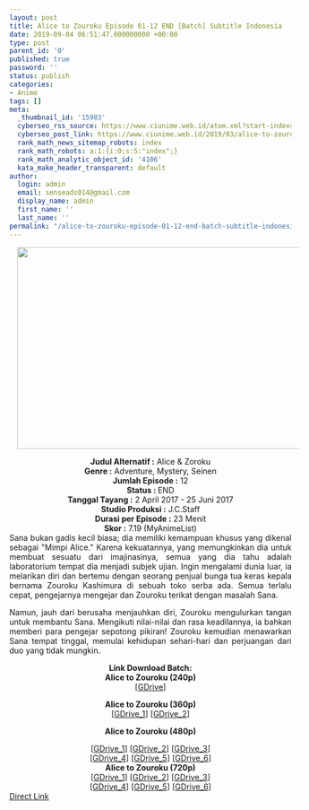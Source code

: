 ```yaml
---
layout: post
title: Alice to Zouroku Episode 01-12 END [Batch] Subtitle Indonesia
date: 2019-09-04 06:51:47.000000000 +00:00
type: post
parent_id: '0'
published: true
password: ''
status: publish
categories:
- Anime
tags: []
meta:
  _thumbnail_id: '15983'
  cyberseo_rss_source: https://www.ciunime.web.id/atom.xml?start-index=3451&max-results=150
  cyberseo_post_link: https://www.ciunime.web.id/2019/03/alice-to-zouroku-episode-01-12-end.html
  rank_math_news_sitemap_robots: index
  rank_math_robots: a:1:{i:0;s:5:"index";}
  rank_math_analytic_object_id: '4106'
  kata_make_header_transparent: default
author:
  login: admin
  email: senseads014@gmail.com
  display_name: admin
  first_name: ''
  last_name: ''
permalink: "/alice-to-zouroku-episode-01-12-end-batch-subtitle-indonesia/"
---
```

<div class="separator" style="clear: both; text-align: center;"><a href="https://2.bp.blogspot.com/-wKjSAVa5mM0/XJzzb61SigI/AAAAAAAAKpE/O_D-Dw1OUcASdmhjLB0_vVPSpGHQPeZ6ACLcBGAs/s1600/Alice%2Bto%2BZouroku.jpg" imageanchor="1" style="margin-left: 1em; margin-right: 1em;"><img border="0" data-original-height="720" data-original-width="1280" height="360" src="{{ site.baseurl }}/assets/2019/09/Alice%2Bto%2BZouroku.jpg" width="640" /></a></div>
<p>
<div style="text-align: center;"><b>Judul</b><b><b> Alternatif</b> :</b> Alice &amp; Zoroku</div>
<div style="text-align: center;"><b><b>Genre :</b></b> Adventure, Mystery, Seinen</div>
<div style="text-align: center;"><b>Jumlah Episode :</b> 12<br /><b>Status :&nbsp;</b>END<br /><b>Tanggal Tayang :</b> 2 April 2017 - 25 Juni 2017<br /><b>Studio Produksi :</b> J.C.Staff<br /><b>Durasi per Episode :</b> 23 Menit</div>
<div style="text-align: center;"><b>Skor :</b> 7.19 (MyAnimeList)</div>
<div style="text-align: center;"></div>
<div style="text-align: justify;">Sana bukan gadis kecil biasa; dia memiliki kemampuan khusus yang dikenal sebagai "Mimpi Alice." Karena kekuatannya, yang memungkinkan dia untuk membuat sesuatu dari imajinasinya, semua yang dia tahu adalah laboratorium tempat dia menjadi subjek ujian. Ingin mengalami dunia luar, ia melarikan diri dan bertemu dengan seorang penjual bunga tua keras kepala bernama Zouroku Kashimura di sebuah toko serba ada. Semua terlalu cepat, pengejarnya mengejar dan Zouroku terikat dengan masalah Sana.</p>
<p>Namun, jauh dari berusaha menjauhkan diri, Zouroku mengulurkan tangan untuk membantu Sana. Mengikuti nilai-nilai dan rasa keadilannya, ia bahkan memberi para pengejar sepotong pikiran! Zouroku kemudian menawarkan Sana tempat tinggal, memulai kehidupan sehari-hari dan perjuangan dari duo yang tidak mungkin.</p></div>
<div style="text-align: justify;"></div>
<div style="text-align: justify;"></div>
<div style="text-align: center;"><b>Link Download Batch:</b></div>
<div style="text-align: center;">
<div style="text-align: center;">
<div style="text-align: center;"><b>Alice to Zouroku (240p)</b></div>
<div style="text-align: center;">[<a href="https://drive.google.com/uc?export=download&amp;id=1hEYeIOQPtyAwn8FSizh58urW1op-Ukiw" target="_blank" rel="noopener">GDrive</a>]</p>
</div>
</div>
<div style="text-align: center;"><b>Alice to Zouroku (360p)</b></div>
<div style="text-align: center;">[<a href="https://drive.google.com/uc?export=download&amp;id=1J-FfyQ9F1UWvlkcG1zAL1rzO80hy81xU" target="_blank" rel="noopener">GDrive_1</a>] [<a href="https://drive.google.com/uc?export=download&amp;id=1c9ZCS3kLix2YcrIpoMCHw2Lbs4z6id7R" target="_blank" rel="noopener">GDrive_2</a>]</div>
<div style="text-align: center;"></div>
<p><b>Alice to Zouroku (480p)</b></div>
<div style="text-align: center;">[<a href="https://drive.google.com/uc?export=download&amp;id=1tAGqKTv-Tgvowb3IlHxpCz9nDdHvZH3b" target="_blank" rel="noopener">GDrive_1</a>] [<a href="https://drive.google.com/uc?export=download&amp;id=0By7-hC0H3nXqZHhyWTctTTAwOW8" target="_blank" rel="noopener">GDrive_2</a>] [<a href="https://drive.google.com/uc?export=download&amp;id=1tOg-1VRd2bCwj6powESbFgA9nN5Gl_lE" target="_blank" rel="noopener">GDrive_3</a>]<br />[<a href="https://drive.google.com/uc?export=download&amp;id=1wtyDMizYR6filGaZGx4NAYSws_uPwYpf" target="_blank" rel="noopener">GDrive_4</a>] [<a href="https://drive.google.com/uc?export=download&amp;id=1QjT4vHB4B-QqMRbVfgdDuSfKxu9ODW3Q" target="_blank" rel="noopener">GDrive_5</a>] [<a href="https://drive.google.com/uc?export=download&amp;id=1K3awGaXpHVYC2SPgaUdHFNzVg_HVisuK" target="_blank" rel="noopener">GDrive_6</a>]</div>
<div style="text-align: center;"><b>Alice to Zouroku (720p)</b><br />[<a href="https://drive.google.com/uc?export=download&amp;id=1up51D7Pz9HQGi9FzIzU_zgsXvPLDM7A4" target="_blank" rel="noopener">GDrive_1</a>] [<a href="https://drive.google.com/uc?export=download&amp;id=0By7-hC0H3nXqUWZXWVk2WWNYZms" target="_blank" rel="noopener">GDrive_2</a>] [<a href="https://drive.google.com/uc?export=download&amp;id=1t8e3370VCvU-85B4eba213-105vt6d77" target="_blank" rel="noopener">GDrive_3</a>]<br />[<a href="https://drive.google.com/uc?export=download&amp;id=1NwSP7FJ7tCJ7swwUOIjOZn7msEf5IDKY" target="_blank" rel="noopener">GDrive_4</a>] [<a href="https://drive.google.com/uc?export=download&amp;id=1wTr3pXAnT7mk4DxnVJI_Fc40Ud0aFWKU" target="_blank" rel="noopener">GDrive_5</a>] [<a href="https://drive.google.com/uc?export=download&amp;id=1UQXwH4Kvqim_ThbYefTfLgmv8GUd7vVE" target="_blank" rel="noopener">GDrive_6</a>]</div>
<link rel="stylesheet" href="https://cdnjs.cloudflare.com/ajax/libs/font-awesome/4.7.0/css/font-awesome.min.css" />
<div class="divbtn"> <a href="https://handymansurrender.com/fihup8buzv?key=94550f7ce39444073321dde3b8782f97" class="btn"><i class="fa fa-download"></i> Direct Link</a> </div>
